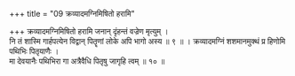 +++
title = "09 क्रव्यादमग्निमिषितो हरामि"

+++
क्रव्यादमग्निमिषितो हरामि जनान् दृंहन्तं वज्रेण मृत्युम् ।  
नि तं शास्मि गार्हपत्येन विद्वान् पितॄणां लोके अपि भागो अस्य ॥ ९ ॥ । क्रव्यादमग्निं शशमानमुक्थं प्र हिणोमि पथिभिः पितृयाणैः ।  
मा देवयानैः पथिभिरा गा अत्रैवैधि पितृषु जागृहि त्वम् ॥ १० ॥